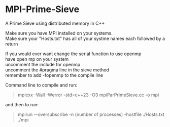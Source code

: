 
# MPI-Prime-Sieve
<p>A Prime Sieve using distributed memory in C++ <br>
</p>
<p>Make sure you have MPI installed on your systems.<br>
Make sure your "Hosts.txt" has all of your systme names each followed by a return<br>
</p>
<p>If you would ever want change the serial function to use openmp<br>
have open mp on your system<br>
uncomment the include for openmp<br>
uncomment the #pragma line in the sieve method<br>
remember to add -fopenmp to the compile line<br>
</p>
<p>Command line to compile and run:<br>
<blockquote>
mpicxx -Wall -Werror -std=c++23 -O3 mpiParPrimeSieve.cc -o mpi
</blockquote>
and then to run:<br>
<blockquote>
mpirun --oversubscribe -n (number of processes) -hostfile ./Hosts.txt ./mpi
</blockquote>
</p>